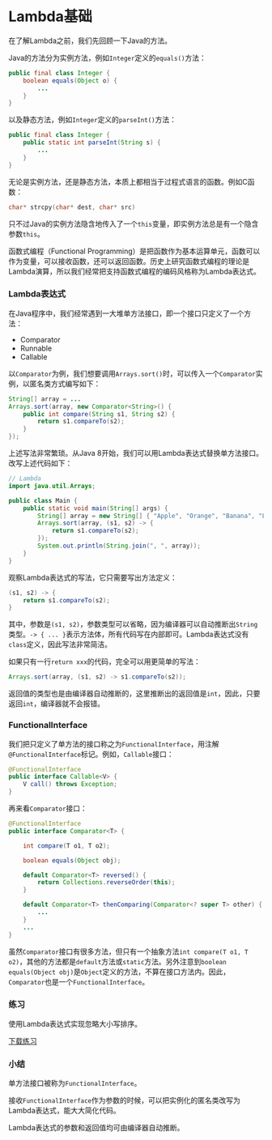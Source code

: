 # Lambda基础

在了解Lambda之前，我们先回顾一下Java的方法。

Java的方法分为实例方法，例如`Integer`定义的`equals()`方法：

```java
public final class Integer {
    boolean equals(Object o) {
        ...
    }
}
```

以及静态方法，例如`Integer`定义的`parseInt()`方法：

```java
public final class Integer {
    public static int parseInt(String s) {
        ...
    }
}
```

无论是实例方法，还是静态方法，本质上都相当于过程式语言的函数。例如C函数：

```c
char* strcpy(char* dest, char* src)
```

只不过Java的实例方法隐含地传入了一个`this`变量，即实例方法总是有一个隐含参数`this`。

函数式编程（Functional Programming）是把函数作为基本运算单元，函数可以作为变量，可以接收函数，还可以返回函数。历史上研究函数式编程的理论是Lambda演算，所以我们经常把支持函数式编程的编码风格称为Lambda表达式。

### Lambda表达式

在Java程序中，我们经常遇到一大堆单方法接口，即一个接口只定义了一个方法：

- Comparator
- Runnable
- Callable

以`Comparator`为例，我们想要调用`Arrays.sort()`时，可以传入一个`Comparator`实例，以匿名类方式编写如下：

```java
String[] array = ...
Arrays.sort(array, new Comparator<String>() {
    public int compare(String s1, String s2) {
        return s1.compareTo(s2);
    }
});
```

上述写法非常繁琐。从Java 8开始，我们可以用Lambda表达式替换单方法接口。改写上述代码如下：

```java
// Lambda
import java.util.Arrays;

public class Main {
    public static void main(String[] args) {
        String[] array = new String[] { "Apple", "Orange", "Banana", "Lemon" };
        Arrays.sort(array, (s1, s2) -> {
            return s1.compareTo(s2);
        });
        System.out.println(String.join(", ", array));
    }
}
```

观察Lambda表达式的写法，它只需要写出方法定义：

```java
(s1, s2) -> {
    return s1.compareTo(s2);
}
```

其中，参数是`(s1, s2)`，参数类型可以省略，因为编译器可以自动推断出`String`类型。`-> { ... }`表示方法体，所有代码写在内部即可。Lambda表达式没有`class`定义，因此写法非常简洁。

如果只有一行`return xxx`的代码，完全可以用更简单的写法：

```java
Arrays.sort(array, (s1, s2) -> s1.compareTo(s2));
```

返回值的类型也是由编译器自动推断的，这里推断出的返回值是`int`，因此，只要返回`int`，编译器就不会报错。

### FunctionalInterface

我们把只定义了单方法的接口称之为`FunctionalInterface`，用注解`@FunctionalInterface`标记。例如，`Callable`接口：

```java
@FunctionalInterface
public interface Callable<V> {
    V call() throws Exception;
}
```

再来看`Comparator`接口：

```java
@FunctionalInterface
public interface Comparator<T> {

    int compare(T o1, T o2);

    boolean equals(Object obj);

    default Comparator<T> reversed() {
        return Collections.reverseOrder(this);
    }

    default Comparator<T> thenComparing(Comparator<? super T> other) {
        ...
    }
    ...
}
```

虽然`Comparator`接口有很多方法，但只有一个抽象方法`int compare(T o1, T o2)`，其他的方法都是`default`方法或`static`方法。另外注意到`boolean equals(Object obj)`是`Object`定义的方法，不算在接口方法内。因此，`Comparator`也是一个`FunctionalInterface`。

### 练习

使用Lambda表达式实现忽略大小写排序。

[下载练习](https://liaoxuefeng.com/books/java/functional/basic/stream-lambda.zip)

### 小结

单方法接口被称为`FunctionalInterface`。

接收`FunctionalInterface`作为参数的时候，可以把实例化的匿名类改写为Lambda表达式，能大大简化代码。

Lambda表达式的参数和返回值均可由编译器自动推断。